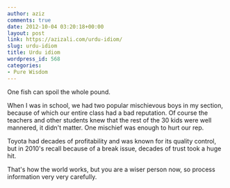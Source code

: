 ```yaml
---
author: aziz
comments: true
date: 2012-10-04 03:20:18+00:00
layout: post
link: https://azizali.com/urdu-idiom/
slug: urdu-idiom
title: Urdu idiom
wordpress_id: 568
categories:
- Pure Wisdom
---
```


One fish can spoil the whole pound.

When I was in school, we had two popular mischievous boys in my section, because of which our entire class had a bad reputation. Of course the teachers and other students knew that the rest of the 30 kids were well mannered, it didn't matter. One mischief was enough to hurt our rep.

Toyota had decades of profitability and was known for its quality control, but in 2010's recall because of a break issue, decades of trust took a huge hit.

That's how the world works, but you are a wiser person now, so process information very very carefully.
